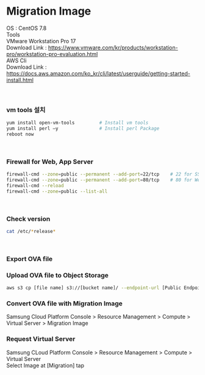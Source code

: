<h1>Migration Image</h1> 

OS : CentOS 7.8</br>
Tools</br>
VMware Workstation Pro 17</br>
Download Link : https://www.vmware.com/kr/products/workstation-pro/workstation-pro-evaluation.html</br>
AWS Cli</br>
Download Link : https://docs.aws.amazon.com/ko_kr/cli/latest/userguide/getting-started-install.html</br>
</br>
</br>

<h3>vm tools 설치</h3>

```bash
yum install open-vm-tools         # Install vm tools 
yum install perl –y               # Install perl Package
reboot now                        
```
</br>

<h3>Firewall for Web, App Server</h3> 

```bash
firewall-cmd --zone=public --permanent --add-port=22/tcp    # 22 for SSH Web/App
firewall-cmd --zone=public --permanent --add-port=80/tcp    # 80 for Web
firewall-cmd --reload                                       
firewall-cmd --zone=public --list-all                       
```
</br>


<h3>Check version</h3>

```bash
cat /etc/*release*                 
```
</br>

<h3>Export OVA file</h3>

<h3>Upload OVA file to Object Storage</h3>

```bash
aws s3 cp [file name] s3://[bucket name]/ --endpoint-url [Public Endpoint명]
```

<h3>Convert OVA file with Migration Image</h3>
Samsung Cloud Platform Console > Resource Management > Compute > Virtual Server > Migration Image<br>

<h3>Request Virtual Server</h3>
Samsung CLoud Platform Console > Resource Management > Compute > Virtual Server<br>
Select Image at [Migration] tap
